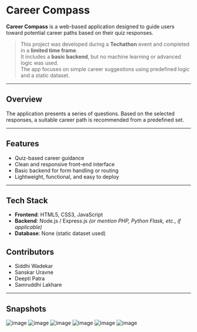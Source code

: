 # Career Compass

**Career Compass** is a web-based application designed to guide users toward potential career paths based on their quiz responses.

> This project was developed during a **Techathon** event and completed in a **limited time frame**.  
> It includes a **basic backend**, but no machine learning or advanced logic was used.  
> The app focuses on simple career suggestions using predefined logic and a static dataset.

---

## Overview

The application presents a series of questions. Based on the selected responses, a suitable career path is recommended from a predefined set.

---

## Features

- Quiz-based career guidance
- Clean and responsive front-end interface
- Basic backend for form handling or routing
- Lightweight, functional, and easy to deploy

---

## Tech Stack

- **Frontend**: HTML5, CSS3, JavaScript
- **Backend**: Node.js / Express.js *(or mention PHP, Python Flask, etc., if applicable)*
- **Database**: None (static dataset used)

## Contributors
- Siddhi Wadekar
- Sanskar Uravne
- Deepti Patra
- Samruddhi Lakhare

---
## Snapshots
![image](https://github.com/user-attachments/assets/cdc3257f-c492-4895-9b06-76ac17f57b67)
![image](https://github.com/user-attachments/assets/410bddc8-94f7-495d-8094-2a135020b32b)
![image](https://github.com/user-attachments/assets/d7b3e409-e354-4f86-888d-ef4b684319f0)
![image](https://github.com/user-attachments/assets/9589c93c-7040-48e1-bd8b-05c1d91c195f)
![image](https://github.com/user-attachments/assets/1782e3c7-1296-424d-ba5c-08bdb5ad1822)
![image](https://github.com/user-attachments/assets/b2439867-831b-4b04-b5ac-0f2eb81d765b)





